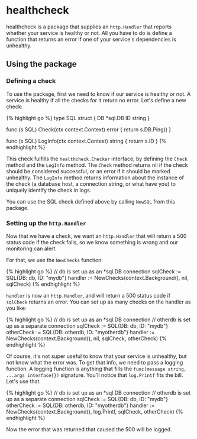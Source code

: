 # healthcheck

healthcheck is a package that supplies an `http.Handler` that reports whether your service is healthy or not. All you have to do is define a function that returns an error if one of your service's dependencies is unhealthy.

## Using the package

### Defining a check

To use the package, first we need to know if our service is healthy or not. A service is healthy if all the checks for it return no error. Let's define a new check:

{% highlight go %}
type SQL struct {
	DB *sql.DB
	ID string
}

func (s SQL) Check(ctx context.Context) error {
	return s.DB.Ping()
}

func (s SQL) LogInfo(ctx context.Context) string {
	return s.ID
}
{% endhighlight %}

This check fulfills the `healthcheck.Checker` interface, by defining the `Check` method and the `LogInfo` method. The `Check` method returns nil if the check should be considered successful, or an error if it should be marked unhealthy. The `LogInfo` method returns information about the instance of the check (a database host, a connection string, or what have you) to uniquely identify the check in logs.

You can use the SQL check defined above by calling `NewSQL` from this package.

### Setting up the `http.Handler`

Now that we have a check, we want an `http.Handler` that will return a 500 status code if the check fails, so we know something is wrong and our monitoring can alert.

For that, we use the `NewChecks` function:

{% highlight go %}
// db is set up as an *sql.DB connection
sqlCheck := SQL{DB: db, ID: "mydb"}
handler := NewChecks(context.Background(), nil, sqlCheck)
{% endhighlight %}

`handler` is now an `http.Handler`, and will return a 500 status code if `sqlCheck` returns an error. You can set up as many checks on the handler as you like:

{% highlight go %}
// db is set up as an *sql.DB connection
// otherdb is set up as a separate connection
sqlCheck := SQL{DB: db, ID: "mydb"}
otherCheck := SQL{DB: otherdb, ID: "myotherdb"}
handler := NewChecks(context.Background(), nil, sqlCheck, otherCheck)
{% endhighlight %}

Of course, it's not super useful to know that your service is unhealthy, but not know what the error was. To get that info, we need to pass a logging function. A logging function is anything that fills the `func(message string, ...args interface{})` signature. You'll notice that `log.Printf` fits the bill. Let's use that.

{% highlight go %}
// db is set up as an *sql.DB connection
// otherdb is set up as a separate connection
sqlCheck := SQL{DB: db, ID: "mydb"}
otherCheck := SQL{DB: otherdb, ID: "myotherdb"}
handler := NewChecks(context.Background(), log.Printf, sqlCheck, otherCheck)
{% endhighlight %}

Now the error that was returned that caused the 500 will be logged.
